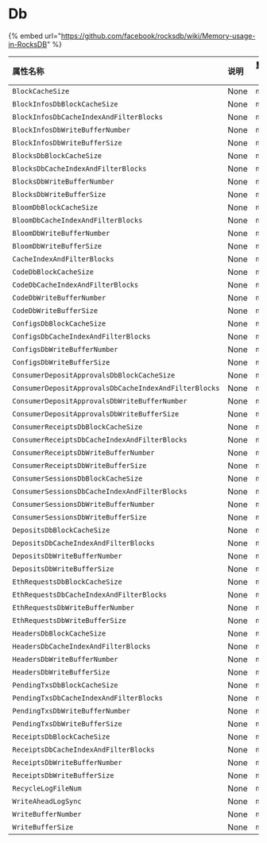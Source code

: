 # Db

{% embed url="https://github.com/facebook/rocksdb/wiki/Memory-usage-in-RocksDB" %}

| 属性名称 | 说明 | 默认值 |
| :--- | :--- | ---: |
| `BlockCacheSize` | None | `null` |
| `BlockInfosDbBlockCacheSize` | None | `null` |
| `BlockInfosDbCacheIndexAndFilterBlocks` | None | `null` |
| `BlockInfosDbWriteBufferNumber` | None | `null` |
| `BlockInfosDbWriteBufferSize` | None | `null` |
| `BlocksDbBlockCacheSize` | None | `null` |
| `BlocksDbCacheIndexAndFilterBlocks` | None | `null` |
| `BlocksDbWriteBufferNumber` | None | `null` |
| `BlocksDbWriteBufferSize` | None | `null` |
| `BloomDbBlockCacheSize` | None | `null` |
| `BloomDbCacheIndexAndFilterBlocks` | None | `null` |
| `BloomDbWriteBufferNumber` | None | `null` |
| `BloomDbWriteBufferSize` | None | `null` |
| `CacheIndexAndFilterBlocks` | None | `null` |
| `CodeDbBlockCacheSize` | None | `null` |
| `CodeDbCacheIndexAndFilterBlocks` | None | `null` |
| `CodeDbWriteBufferNumber` | None | `null` |
| `CodeDbWriteBufferSize` | None | `null` |
| `ConfigsDbBlockCacheSize` | None | `null` |
| `ConfigsDbCacheIndexAndFilterBlocks` | None | `null` |
| `ConfigsDbWriteBufferNumber` | None | `null` |
| `ConfigsDbWriteBufferSize` | None | `null` |
| `ConsumerDepositApprovalsDbBlockCacheSize` | None | `null` |
| `ConsumerDepositApprovalsDbCacheIndexAndFilterBlocks` | None | `null` |
| `ConsumerDepositApprovalsDbWriteBufferNumber` | None | `null` |
| `ConsumerDepositApprovalsDbWriteBufferSize` | None | `null` |
| `ConsumerReceiptsDbBlockCacheSize` | None | `null` |
| `ConsumerReceiptsDbCacheIndexAndFilterBlocks` | None | `null` |
| `ConsumerReceiptsDbWriteBufferNumber` | None | `null` |
| `ConsumerReceiptsDbWriteBufferSize` | None | `null` |
| `ConsumerSessionsDbBlockCacheSize` | None | `null` |
| `ConsumerSessionsDbCacheIndexAndFilterBlocks` | None | `null` |
| `ConsumerSessionsDbWriteBufferNumber` | None | `null` |
| `ConsumerSessionsDbWriteBufferSize` | None | `null` |
| `DepositsDbBlockCacheSize` | None | `null` |
| `DepositsDbCacheIndexAndFilterBlocks` | None | `null` |
| `DepositsDbWriteBufferNumber` | None | `null` |
| `DepositsDbWriteBufferSize` | None | `null` |
| `EthRequestsDbBlockCacheSize` | None | `null` |
| `EthRequestsDbCacheIndexAndFilterBlocks` | None | `null` |
| `EthRequestsDbWriteBufferNumber` | None | `null` |
| `EthRequestsDbWriteBufferSize` | None | `null` |
| `HeadersDbBlockCacheSize` | None | `null` |
| `HeadersDbCacheIndexAndFilterBlocks` | None | `null` |
| `HeadersDbWriteBufferNumber` | None | `null` |
| `HeadersDbWriteBufferSize` | None | `null` |
| `PendingTxsDbBlockCacheSize` | None | `null` |
| `PendingTxsDbCacheIndexAndFilterBlocks` | None | `null` |
| `PendingTxsDbWriteBufferNumber` | None | `null` |
| `PendingTxsDbWriteBufferSize` | None | `null` |
| `ReceiptsDbBlockCacheSize` | None | `null` |
| `ReceiptsDbCacheIndexAndFilterBlocks` | None | `null` |
| `ReceiptsDbWriteBufferNumber` | None | `null` |
| `ReceiptsDbWriteBufferSize` | None | `null` |
| `RecycleLogFileNum` | None | `null` |
| `WriteAheadLogSync` | None | `null` |
| `WriteBufferNumber` | None | `null` |
| `WriteBufferSize` | None | `null` |

